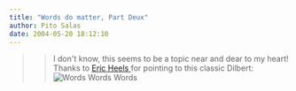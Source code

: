 ```yaml
---
title: "Words do matter, Part Deux"
author: Pito Salas
date: 2004-05-20 18:12:10
---
```


>>

>> I don't know, this seems to be a topic near and dear to my heart! Thanks to
[Eric Heels ](<http://www.lawlawlaw.com/000429.html>)for pointing to this
classic Dilbert:  
> ![Words Words
> Words](https://i0.wp.com/www.dilbert.com/comics/dilbert/archive/images/dilbert2073207040504.gif?w=584)


